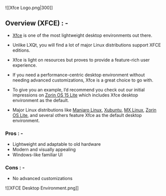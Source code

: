 
![[Xfce Logo.png|300]]
## Overview (XFCE) : -

- [Xfce](https://xfce.org/) is one of the most lightweight desktop environments out there.

- Unlike LXQt, you will find a lot of major Linux distributions support XFCE editions.

- Xfce is light on resources but proves to provide a feature-rich user experience.

- If you need a performance-centric desktop environment without needing advanced customizations, Xfce is a great choice to go with.

- To give you an example, I’d recommend you check out our initial impressions on [Zorin OS 15 Lite](https://itsfoss.com/zorin-os-lite/) which includes Xfce desktop environment as the default.

- Major Linux distributions like [Manjaro Linux](https://manjaro.org/), [Xubuntu](https://xubuntu.org/), [MX Linux](https://mxlinux.org/), [Zorin OS Lite](https://zorinos.com/download/15/lite/), and several others feature Xfce as the default desktop environment.

### Pros : -

-   Lightweight and adaptable to old hardware
-   Modern and visually appealing
-   Windows-like familiar UI

### Cons : -

-   No advanced customizations

![[XFCE Desktop Environment.png]]